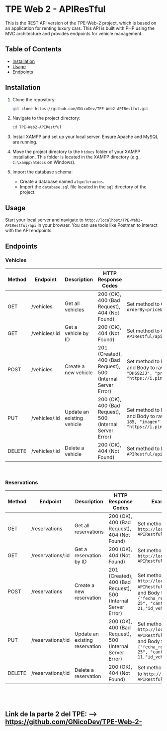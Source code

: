 # TPE Web 2 - APIResTful

This is the REST API version of the TPE-Web-2 project, which is based on an application for renting luxury cars. This API is built with PHP using the MVC architecture and provides endpoints for vehicle management.

## Table of Contents

- [Installation](#installation)
- [Usage](#usage)
- [Endpoints](#endpoints)

## Installation

1. Clone the repository:
   ```bash
   git clone https://github.com/GNicoDev/TPE-Web2-APIRestful.git    
   ```
2. Navigate to the project directory:
    ```bash
    cd TPE-Web2-APIRestful
    ```
3. Install XAMPP and set up your local server. Ensure Apache and MySQL are running.

4. Move the project directory to the `htdocs` folder of your XAMPP installation. This folder is located in the XAMPP directory (e.g., `C:\xampp\htdocs` on Windows).

5. Import the database schema:
    - Create a database named `alquilerautos`.
    - Import the `database.sql` file located in the `sql` directory of the project.

## Usage

Start your local server and navigate to `http://localhost/TPE-Web2-APIRestful/api` in your browser. You can use tools like Postman to interact with the API endpoints.
## Endpoints

### Vehicles

| Method | Endpoint | Description | HTTP Response Codes |Example (Postman) |
|--------|-------------------------------|---------------------------------------------|---------------------| ---------|
| GET | /vehicles | Get all vehicles | 200 (OK), 400 (Bad Request), 404 (Not Found) | Set method to GET and URL to `http://localhost/TPE-Web2-APIRestful/api/vehicles?orderBy=price&orderDir=DESC` |
| GET | /vehicles/:id | Get a vehicle by ID | 200 (OK), 404 (Not Found) | Set method to GET and URL to `http://localhost/TPE-Web2-APIRestful/api/vehicles/1` |
| POST | /vehicles | Create a new vehicle | 201 (Created), 400 (Bad Request), 500 (Internal Server Error) | Set method to POST, URL to `http://localhost/TPE-Web2-APIRestful/api/vehicles`, and Body to raw JSON: `{"marca" : "PORSCHE", "modelo" : 2022, "matricula" : "DH692JJ", "precio_dia" : 185, "imagen" : "https://i.pinimg.com/originals/b1/ae/38/b1ae381ff676f908c50bc105d8b18bf3.jpg"}` |
| PUT | /vehicles/:id | Update an existing vehicle | 200 (OK), 400 (Bad Request), 500 (Internal Server Error) | Set method to PUT, URL to `http://localhost/TPE-Web2-APIRestful/api/vehicles/1`, and Body to raw JSON: `{"modelo" : 2020, "matricula" : "DH692JJ", "precio_dia" : 185, "imagen" : "https://i.pinimg.com/originals/b1/ae/38/b1ae381ff676f908c50bc105d8b18bf3.jpg"}` |
| DELETE | /vehicles/:id | Delete a vehicle | 200 (OK), 404 (Not Found) | Set method to DELETE and URL to `http://localhost/TPE-Web2-APIRestful/api/vehicles/1` |

&nbsp;&nbsp;

### Reservations

| Method | Endpoint | Description | HTTP Response Codes |Example (Postman) |
|--------|-------------------------------|---------------------------------------------|---------------------| ---------|
| GET | /reservations | Get all reservations | 200 (OK), 400 (Bad Request), 404 (Not Found) | Set method to GET and URL to `http://localhost/TPE-Web2-APIRestful/api/reservations` |
| GET | /reservations/:id | Get a reservation by ID | 200 (OK), 404 (Not Found) | Set method to GET and URL to `http://localhost/TPE-Web2-APIRestful/api/reservations/1` |
| POST | /reservations | Create a new reservation | 201 (Created), 400 (Bad Request), 500 (Internal Server Error) | Set method to POST, URL to `http://localhost/TPE-Web2-APIRestful/api/reservations`, and Body to raw JSON: `{"fecha_reserva" : "2024-10-25", "cant_dias" : 21,"id_vehiculo" : 1}` |
| PUT | /reservations/:id | Update an existing reservation | 200 (OK), 400 (Bad Request), 500 (Internal Server Error) | Set method to PUT, URL to `http://localhost/TPE-Web2-APIRestful/api/reservations/1`, and Body to raw JSON: `{"fecha_reserva" : "2024-10-25", "cant_dias" : 11,"id_vehiculo" : 1}` |
| DELETE | /reservations/:id | Delete a reservation | 200 (OK), 404 (Not Found) | Set method to DELETE and URL to `http://localhost/TPE-Web2-APIRestful/api/reservations/1` |

&nbsp;&nbsp;
---

## Link de la parte 2 del TPE:  -->  https://github.com/GNicoDev/TPE-Web-2-
